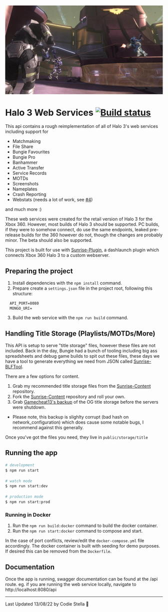 ![hero](hero.jpg)
# Halo 3 Web Services [![Build status](https://ci.appveyor.com/api/projects/status/eip5dxg0ig0bbpu9?svg=true)](https://ci.appveyor.com/project/craftycodie/sunrise-webserver)
This api contains a rough reimplementation of all of Halo 3's web services including support for 
- Matchmaking
- File Share
- Bungie Favourites
- Bungie Pro
- Banhammer
- Active Transfer
- Service Records
- MOTDs
- Screenshots
- Nameplates
- Crash Reporting
- Webstats (needs a lot of work, see [#4](https://github.com/craftycodie/Sunrise-Halo3-WebServices/issues/4))

and much more :)

These web services were created for the retail version of Halo 3 for the Xbox 360. However, most builds of Halo 3 should be supported. PC builds, if they were to somehow connect, do use the same endpoints, leaked pre-release builds for the 360 however do not, though the changes are probably minor. The beta should also be supported.

This project is built for use with [Sunrise-Plugin](https://github.com/craftycodie/Sunrise-Plugin), a dashlaunch plugin which connects Xbox 360 Halo 3 to a custom webserver.

## Preparing the project

1. Install dependencies with the `npm install` command.
2. Prepare create a `settings.json` file in the project root, following this structure:

```env
  API_PORT=8080
  MONGO_URI=
```

3. Build the web service with the `npm run build` command.

## Handling Title Storage (Playlists/MOTDs/More)

This API is setup to serve "title storage" files, however these files are not included. Back in the day, Bungie had a bunch of tooling including big ass spreadsheets and debug game builds to spit out these files, these days we have a tool to generate everything we need from JSON called [Sunrise-BLFTool](https://github.com/craftycodie/Sunrise-BLFTool).

There are a few options for content.
1. Grab my recommended title storage files from the [Sunrise-Content](https://github.com/craftycodie/Sunrise-Content) repository.
2. Fork the [Sunrise-Content](https://github.com/craftycodie/Sunrise-Content) repository and roll your own.
3. Grab [Gamecheat13's backup](https://github.com/Gamecheat13/RawGames/tree/Halo/Halo%203/11855.07.08.20.2317.halo3_ship/title%20storage/title/default_hoppers) of the OG title storage before the servers were shutdown.
  - Please note, this backup is slighlty corrupt (bad hash on network_configuration) which does cause some notable bugs, I recommend against this generally.

Once you've got the files you need, they live in `public/storage/title`

## Running the app

```bash
# development
$ npm run start

# watch mode
$ npm run start:dev

# production mode
$ npm run start:prod
```

### Running in Docker

1. Run the `npm run build:docker` command to build the docker container.
2. Run the `npm run start:docker` command to compose and start.

In the case of port conflicts, review/edit the `docker-compose.yml` file accordingly.
The docker container is built with seeding for demo purposes. If desired this can be removed from the `Dockerfile`.

## Documentation

Once the app is running, swagger documentation can be found at the /api route.
eg. if you are running the web service locally, navigate to http://localhost:8080/api


---

Last Updated 13/08/22 by Codie Stella 🐧
